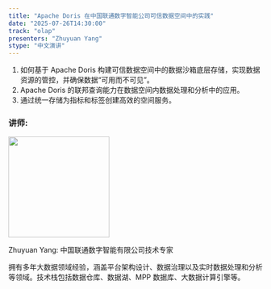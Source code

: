 ```yaml
---
title: "Apache Doris 在中国联通数字智能公司可信数据空间中的实践"
date: "2025-07-26T14:30:00"
track: "olap"
presenters: "Zhuyuan Yang"
stype: "中文演讲"
---
```


1. 如何基于 Apache Doris 构建可信数据空间中的数据沙箱底层存储，实现数据资源的管控，并确保数据“可用而不可见”。
2. Apache Doris 的联邦查询能力在数据空间内数据处理和分析中的应用。
3. 通过统一存储为指标和标签创建高效的空间服务。

### 讲师:

<img src="https://sessionize.com/image/5d06-400o400o1-wxrDUigYrcBYqti74xPWTY.jpg" width="200" /><br/>

Zhuyuan Yang: 中国联通数字智能有限公司技术专家

拥有多年大数据领域经验，涵盖平台架构设计、数据治理以及实时数据处理和分析等领域。技术栈包括数据仓库、数据湖、MPP 数据库、大数据计算引擎等。